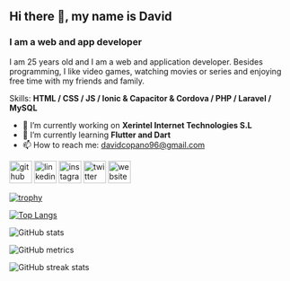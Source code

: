 ## Hi there 👋, my name is David
### I am a web and app developer
I am 25 years old and I am a web and application developer. Besides programming, I like video games, watching movies or series and enjoying free time with my friends and family.

Skills: **HTML / CSS / JS / Ionic & Capacitor & Cordova / PHP / Laravel / MySQL**

- 🔭 I’m currently working on **Xerintel Internet Technologies S.L** 
- 🌱 I’m currently learning **Flutter and Dart** 
- 📫 How to reach me: davidcopano96@gmail.com 


[<img src='https://cdn.jsdelivr.net/npm/simple-icons@3.0.1/icons/github.svg' alt='github' height='40'>](https://github.com/davidcopano)  [<img src='https://cdn.jsdelivr.net/npm/simple-icons@3.0.1/icons/linkedin.svg' alt='linkedin' height='40'>](https://www.linkedin.com/in/david-jesús-copano-jiménez-16b1a1121/)  [<img src='https://cdn.jsdelivr.net/npm/simple-icons@3.0.1/icons/instagram.svg' alt='instagram' height='40'>](https://www.instagram.com/davidcopano/)  [<img src='https://cdn.jsdelivr.net/npm/simple-icons@3.0.1/icons/twitter.svg' alt='twitter' height='40'>](https://twitter.com/d_copano)  [<img src='https://cdn.jsdelivr.net/npm/simple-icons@3.0.1/icons/icloud.svg' alt='website' height='40'>](https://dcopano.xyz)  

[![trophy](https://github-profile-trophy.vercel.app/?username=davidcopano)](https://github.com/ryo-ma/github-profile-trophy)

[![Top Langs](https://github-readme-stats.vercel.app/api/top-langs/?username=davidcopano)](https://github.com/anuraghazra/github-readme-stats)

![GitHub stats](https://github-readme-stats.vercel.app/api?username=davidcopano&show_icons=true)  

![GitHub metrics](https://metrics.lecoq.io/davidcopano)  

![GitHub streak stats](https://github-readme-streak-stats.herokuapp.com/?user=davidcopano)  